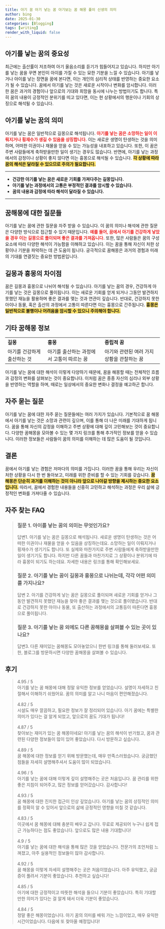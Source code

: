 ```yaml
---
title: 아기 꿈 아기 낳는 꿈 아기보는 꿈 해몽 풀이 신생의 의미
author: bing
date: 2025-01-30
categories: [Blogging]
tags: [writing]
render_with_liquid: false
---
```



<h2 id='아기를_낳는_꿈의_중요성'>아기를 낳는 꿈의 중요성</h2>

<p>최근에는 출산률이 저조하여 아기 울음소리를 듣기가 힘들어지고 있습니다. 하지만 아기를 낳는 꿈을 꾸면 본인이 아이를 가질 수 있는 묘한 기분을 느낄 수 있습니다. 아기를 낳거나 아이를 낳는 장면을 꿈에 본다면, 이는 개인의 심리적 상태를 반영하는 중요한 요소가 될 수 있습니다. 꿈에서 아기를 낳는 것은 새로운 시작이나 변화를 암시합니다. 이러한 꿈은 과거의 경험이나 앞으로의 기대와 희망을 동시에 나누는 방법이기도 합니다. 특히 꿈의 내용이 긍정적인 분위기를 띠고 있다면, 이는 현 상황에서의 행운이나 기회의 상징으로 해석될 수 있습니다.</p>

<h2 id='아기를_낳는_꿈의_의미'>아기를 낳는 꿈의 의미</h2>

<p>아기를 낳는 꿈은 일반적으로 길몽으로 해석됩니다. <b><span style="color: #ee2323;">아기를 낳는 꿈은 소망하는 일이 이뤄지거나 횡재수가 생길 수 있음을 상징합니다.</span></b> 이는 새로운 생명이 탄생하는 것을 의미하며, 어떠한 이권이나 재물을 얻을 수 있는 가능성을 내포하고 있습니다. 또한, 이 꿈은 주변 사람들에게 축하받을만한 일이 생기는 경우도 많습니다. 반면에, 아기를 낳는 과정에서의 감정이나 상황이 좋지 않다면 이는 흉몽으로 해석될 수 있습니다. <b><span style="background-color: #ffe066;">각 상황에 따라 꿈의 해석은 달라질 수 있으므로 주의가 필요합니다.</span></b></p>

<hr />

<ul>
    <li><b>건강한 아기를 낳는 꿈은 새로운 기회를 가져다주는 길몽입니다.</b></li>
    <li><b>아기를 낳는 과정에서의 고통은 부정적인 결과를 암시할 수 있습니다.</b></li>
    <li><b>꿈의 내용과 감정에 따라 해석이 달라질 수 있습니다.</b></li>
</ul>

<hr />

<h2 id='꿈해몽에_대한_질문들'>꿈해몽에 대한 질문들</h2>

<p>아기를 낳는 꿈에 관한 질문을 자주 받을 수 있습니다. 이 꿈의 의미나 해석에 관한 질문은 다양한 방식으로 접근할 수 있기 때문입니다. <b><span style="color: #ee2323;">예를 들어, 꿈에서 아기를 건강하게 낳았을 경우 이는 길몽으로 풀이되며 좋은 결과를 가져옵니다.</span></b> 또한, 많은 사람들은 꿈의 구성 요소에 따라 다양한 해석이 가능함을 이해하고 있습니다. 이는 꿈을 통해 자신이 처한 상황이나 기분을 파악하는 데 큰 도움이 됩니다. 궁극적으로 꿈해몽은 과거의 경험과 미래의 기대를 연결짓는 중요한 방법론입니다.</p>

<h2 id='길몽과_흉몽의_차이점'>길몽과 흉몽의 차이점</h2>

<p>꿈은 길몽과 흉몽으로 나뉘어 해석될 수 있습니다. 아기를 낳는 꿈의 경우, 건강하게 아기를 낳는 것은 길몽으로 풀이됩니다. 이는 새로운 기회를 얻게 되거나 그동안 발견하지 못했던 재능을 활용하며 좋은 결과를 맺는 것과 연관이 깊습니다. 반대로, 건강하지 못한 아이나 동물, 혹은 출산의 과정에서 고통이 따른다면 이는 흉몽으로 간주됩니다. <b><span style="background-color: #ffe066;">흉몽은 일반적으로 불행이나 어려움을 암시할 수 있으니 주의해야 합니다.</span></b></p>

<h2 id='기타_꿈해몽_정보'>기타 꿈해몽 정보</h2>

<table>
    <tr>
        <td><b>길몽</b></td>
        <td><b>흉몽</b></td>
        <td><b>중립적 꿈</b></td>
    </tr>
    <tr>
        <td>아기를 건강하게 출산하는 것</td>
        <td>아기를 출산하는 과정에서 고통이 따르는 꿈</td>
        <td>아기와 관련된 여러 가지 상황을 관찰하는 꿈</td>
    </tr>
</table>

<p>아기를 낳는 꿈에 대한 해석이 이렇게 다양하기 때문에, 꿈을 해몽할 때는 전체적인 흐름과 감정의 변화를 살펴보는 것이 중요합니다. 이처럼 꿈은 종종 자신의 심리나 외부 상황을 반영하는 역할을 하며, 때로는 일상에서의 중요한 변화나 결정을 예고하곤 합니다.</p>

<h2 id='자주_묻는_질문'>자주 묻는 질문</h2>

<p>아기를 낳는 꿈에 대한 자주 묻는 질문들에는 여러 가지가 있습니다. 기본적으로 꿈 해몽에서 아기를 낳는 것은 소망과 관련이 깊으며, 이를 통해 더 나은 미래를 기대하게 됩니다. 꿈을 통해 자신의 감정을 이해하고 주변 상황에 대해 깊이 고민해보는 것이 중요합니다. 다양한 꿈해몽을 모아볼 수 있는 몇 가지 링크를 통해 추가적인 정보를 얻을 수 있습니다. 이러한 정보들은 사람들이 꿈의 의미를 이해하는 데 많은 도움이 될 것입니다.</p>

<h2 id='결론'>결론</h2>

<p>꿈에서 아기를 낳는 경험은 저마다의 의미를 가집니다. 이러한 꿈을 통해 우리는 자신이 처한 상황을 다시 한 번 돌아보고, 미래를 위한 준비를 할 수 있는 기회를 갖습니다. <b><span style="background-color: #ffe066;">꿈 해몽은 단순히 과거를 이해하는 것이 아니라 앞으로 나아갈 방향을 제시하는 중요한 요소입니다.</span></b> 따라서, 꿈에서 경험한 내용들을 신중히 고민하고 해석하는 과정은 우리 삶에 긍정적인 변화를 가져다줄 수 있습니다.</p>


<h2 id='자주_찾는_FAQ'>자주 찾는 FAQ</h2>
<div itemscope="" itemtype="https://schema.org/FAQPage"> 
<blockquote> 
<div itemscope="" itemprop="mainEntity" itemtype="https://schema.org/Question"> 
<h3 itemprop="name">질문 1. 아이를 낳는 꿈의 의미는 무엇인가요?</h3> 
<div itemscope="" itemprop="acceptedAnswer" itemtype="https://schema.org/Answer"> 
<span itemprop="text"> 
<p>답변1. 아기를 낳는 꿈은 길몽으로 해석됩니다. 새로운 생명이 탄생하는 것은 어떠한 이권이나 재물을 얻을 수 있음을 상징하는데요. 소망하는 일이 이뤄지거나 횡재수가 생기기도 합니다. 또 실제와 마찬가지로 주변 사람들에게 축하받을만한 일이 생기기도 합니다. 하지만 다른 꿈들과 마찬가지로 그 상황이나 분위기에 따라 흉몽이 되기도 하는데요. 자세한 내용은 링크를 통해 확인해보세요.</p> 
</span> 
</div> 
</div> 

<div itemscope="" itemprop="mainEntity" itemtype="https://schema.org/Question"> 
<h3 itemprop="name">질문 2. 아기를 낳는 꿈이 길몽과 흉몽으로 나뉘는데, 각각 어떤 의미를 가지나요?</h3> 
<div itemscope="" itemprop="acceptedAnswer" itemtype="https://schema.org/Answer"> 
<span itemprop="text"> 
<p>답변 2. 아기를 건강하게 낳는 꿈은 길몽으로 풀이되며 새로운 기회를 얻거나 그동안 발견하지 못했던 재능을 찾아 좋은 결과를 맺는 것으로 풀이됐습니다. 반대로 건강하지 못한 아이나 동물, 또 출산하는 과정에서의 고통등이 따른다면 흉몽으로 풀이됩니다.</p> 
</span> 
</div> 
</div> 

<div itemscope="" itemprop="mainEntity" itemtype="https://schema.org/Question"> 
<h3 itemprop="name">질문 3. 아기를 낳는 꿈 외에도 다른 꿈해몽을 살펴볼 수 있는 곳이 있나요?</h3> 
<div itemscope="" itemprop="acceptedAnswer" itemtype="https://schema.org/Answer"> 
<span itemprop="text"> 
<p>답변3. 다른 재미있는 꿈해몽도 모아놓았으니 한번 링크를 통해 둘러보세요. 또한, 블로그를 방문하시면 다양한 꿈해몽을 살펴볼 수 있습니다.</p> 
</span> 
</div> 
</div> 

</blockquote> 
</div>
<h2 id='후기'>후기</h2>
<div itemscope itemtype="https://schema.org/Product">
  <blockquote>
  <div itemprop="review" itemscope itemtype="https://schema.org/Review">
      <div itemprop="reviewRating" itemscope itemtype="https://schema.org/Rating"> <span itemprop="ratingValue">4.95</span> / <span itemprop="bestRating">5</span> </div>
      <span itemprop="reviewBody">아기를 낳는 꿈 해몽에 대해 정말 유익한 정보를 얻었습니다. 설명이 자세하고 친절해서 이해하기 쉬웠어요. 꿈의 의미를 알고 나니 마음이 편안해졌습니다.</span>
  </div>
  <br>
  <div itemprop="review" itemscope itemtype="https://schema.org/Review">
      <div itemprop="reviewRating" itemscope itemtype="https://schema.org/Rating"> <span itemprop="ratingValue">4.82</span> / <span itemprop="bestRating">5</span> </div>
      <span itemprop="reviewBody">시설도 매우 깔끔하고, 필요한 정보가 잘 정리되어 있습니다. 아기 꿈에는 특별한 의미가 있다는 걸 알게 되었고, 앞으로의 꿈도 기대가 됩니다!</span>
  </div>
  <br>
  <div itemprop="review" itemscope itemtype="https://schema.org/Review">
      <div itemprop="reviewRating" itemscope itemtype="https://schema.org/Rating"> <span itemprop="ratingValue">4.87</span> / <span itemprop="bestRating">5</span> </div>
      <span itemprop="reviewBody">찾아보는 재미가 있는 꿈 해몽이네요! 아기를 낳는 꿈의 해석이 반가웠고, 꿈과 관련된 다양한 정보들이 많이 있어 좋았습니다. 다시 방문하고 싶습니다.</span>
  </div>
  <br>
  <div itemprop="review" itemscope itemtype="https://schema.org/Review">
      <div itemprop="reviewRating" itemscope itemtype="https://schema.org/Rating"> <span itemprop="ratingValue">4.89</span> / <span itemprop="bestRating">5</span> </div>
      <span itemprop="reviewBody">꿈 해몽에 대한 정보를 얻기 위해 방문했는데, 매우 만족스러웠습니다. 궁금했던 점들을 자세히 설명해주셔서 도움이 많이 되었습니다.</span>
  </div>
  <br>
  <div itemprop="review" itemscope itemtype="https://schema.org/Review">
      <div itemprop="reviewRating" itemscope itemtype="https://schema.org/Rating"> <span itemprop="ratingValue">4.96</span> / <span itemprop="bestRating">5</span> </div>
      <span itemprop="reviewBody">아기를 낳는 꿈에 대해 이렇게 깊이 설명해주는 곳은 처음입니다. 꿈 관리를 위한 좋은 지침이 되어주고, 많은 정보를 얻어갔습니다. 감사합니다!</span>
  </div>
  <br>
  <div itemprop="review" itemscope itemtype="https://schema.org/Review">
      <div itemprop="reviewRating" itemscope itemtype="https://schema.org/Rating"> <span itemprop="ratingValue">4.93</span> / <span itemprop="bestRating">5</span> </div>
      <span itemprop="reviewBody">꿈 해몽에 대한 진지한 접근이 인상 깊었습니다. 아기를 낳는 꿈의 상징적인 의미를 정확히 알 수 있어서 앞으로의 삶에 긍정적인 영향을 미칠 것 같습니다.</span>
  </div>
  <br>
  <div itemprop="review" itemscope itemtype="https://schema.org/Review">
      <div itemprop="reviewRating" itemscope itemtype="https://schema.org/Rating"> <span itemprop="ratingValue">4.83</span> / <span itemprop="bestRating">5</span> </div>
      <span itemprop="reviewBody">이곳에서 꿈 해몽에 대해 충분히 배우고 갑니다. 무료로 제공되어 누구나 쉽게 접근 가능하다는 점도 좋았습니다. 앞으로도 많은 내용 기대합니다!</span>
  </div>
  <br>
  <div itemprop="review" itemscope itemtype="https://schema.org/Review">
      <div itemprop="reviewRating" itemscope itemtype="https://schema.org/Rating"> <span itemprop="ratingValue">4.9</span> / <span itemprop="bestRating">5</span> </div>
      <span itemprop="reviewBody">아기를 낳는 꿈에 대한 해석을 통해 많은 것을 얻었습니다. 전문가의 조언처럼 느껴졌고, 아주 실용적인 정보들이 많아 감사합니다.</span>
  </div>
  <br>
  <div itemprop="review" itemscope itemtype="https://schema.org/Review">
      <div itemprop="reviewRating" itemscope itemtype="https://schema.org/Rating"> <span itemprop="ratingValue">4.92</span> / <span itemprop="bestRating">5</span> </div>
      <span itemprop="reviewBody">꿈 해몽을 이렇게 자세히 설명해주는 곳은 처음이었습니다. 아주 유익했고, 궁금증이 풀려서 기분이 좋았습니다. 추천하고 싶습니다!</span>
  </div>
  <br>
  <div itemprop="review" itemscope itemtype="https://schema.org/Review">
      <div itemprop="reviewRating" itemscope itemtype="https://schema.org/Rating"> <span itemprop="ratingValue">4.85</span> / <span itemprop="bestRating">5</span> </div>
      <span itemprop="reviewBody">아기에 대한 긍정적이고 따뜻한 해석을 들으니 기분이 좋았습니다. 특히 기대할 만한 의미가 있다는 걸 알게 돼서 더욱 기분이 좋았습니다.</span>
  </div>
  <br>
  <div itemprop="review" itemscope itemtype="https://schema.org/Review">
      <div itemprop="reviewRating" itemscope itemtype="https://schema.org/Rating"> <span itemprop="ratingValue">4.84</span> / <span itemprop="bestRating">5</span> </div>
      <span itemprop="reviewBody">정말 좋은 해몽이었습니다. 아기 꿈의 의미를 배워 가는 느낌이었고, 매우 유익한 시간이었습니다. 다음에 또 찾아올 예정입니다!</span>
  </div>
  </blockquote>
</div>
